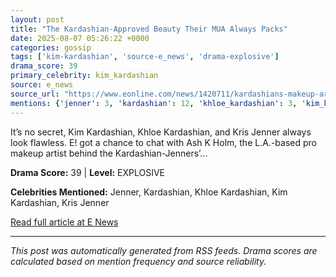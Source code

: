 ```yaml
---
layout: post
title: "The Kardashian-Approved Beauty Their MUA Always Packs"
date: 2025-08-07 05:26:22 +0000
categories: gossip
tags: ['kim-kardashian', 'source-e_news', 'drama-explosive']
drama_score: 39
primary_celebrity: kim_kardashian
source: e_news
source_url: "https://www.eonline.com/news/1420711/kardashians-makeup-artist-reveals-the-sephora-brand-they-all-love?cmpid=rss-syndicate-genericrss-us-top_stories"
mentions: {'jenner': 3, 'kardashian': 12, 'khloe_kardashian': 3, 'kim_kardashian': 18, 'kris_jenner': 3}
---
```


It’s no secret, Kim Kardashian, Khloe Kardashian, and Kris Jenner always look flawless. E! got a chance to chat with Ash K Holm, the L.A.-based pro makeup artist behind the Kardashian-Jenners’...

**Drama Score:** 39 | **Level:** EXPLOSIVE

**Celebrities Mentioned:** Jenner, Kardashian, Khloe Kardashian, Kim Kardashian, Kris Jenner

[Read full article at E News](https://www.eonline.com/news/1420711/kardashians-makeup-artist-reveals-the-sephora-brand-they-all-love?cmpid=rss-syndicate-genericrss-us-top_stories)

---
*This post was automatically generated from RSS feeds. Drama scores are calculated based on mention frequency and source reliability.*
